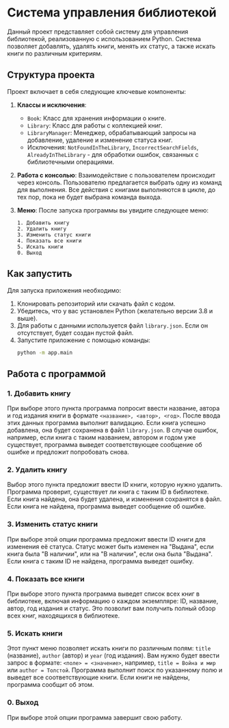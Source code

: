 # Система управления библиотекой

Данный проект представляет собой систему для управления библиотекой, реализованную с использованием Python. Система позволяет добавлять, удалять книги, менять их статус, а также искать книги по различным критериям.

## Структура проекта

Проект включает в себя следующие ключевые компоненты:

1. **Классы и исключения**:
   - `Book`: Класс для хранения информации о книге.
   - `Library`: Класс для работы с коллекцией книг.
   - `LibraryManager`: Менеджер, обрабатывающий запросы на добавление, удаление и изменение статуса книг.
   - Исключения: `NotFoundInTheLibrary`, `IncorrectSearchFields`, `AlreadyInTheLibrary` - для обработки ошибок, связанных с библиотечными операциями.

2. **Работа с консолью**:
   Взаимодействие с пользователем происходит через консоль. Пользователю предлагается выбрать одну из команд для выполнения. Все действия с книгами выполняются в цикле, до тех пор, пока не будет выбрана команда выхода.

3. **Меню**:
   После запуска программы вы увидите следующее меню:

    ```
    1. Добавить книгу
    2. Удалить книгу
    3. Изменить статус книги
    4. Показать все книги
    5. Искать книги
    0. Выход
    ```

## Как запустить

Для запуска приложения необходимо:

1. Клонировать репозиторий или скачать файл с кодом.
2. Убедитесь, что у вас установлен Python (желательно версии 3.8 и выше).
3. Для работы с данными используется файл `library.json`. Если он отсутствует, будет создан пустой файл.
4. Запустите приложение с помощью команды:
   ```bash
   python -m app.main
   ```

## Работа с программой

### 1. **Добавить книгу**

При выборе этого пункта программа попросит ввести название, автора и год издания книги в формате `<название>, <автор>, <год>`. После ввода этих данных программа выполнит валидацию. Если книга успешно добавлена, она будет сохранена в файл `library.json`. В случае ошибок, например, если книга с таким названием, автором и годом уже существует, программа выведет соответствующее сообщение об ошибке и предложит попробовать снова.

### 2. **Удалить книгу**

Выбор этого пункта предложит ввести ID книги, которую нужно удалить. Программа проверит, существует ли книга с таким ID в библиотеке. Если книга найдена, она будет удалена, и изменения сохранятся в файл. Если книга не найдена, программа выведет сообщение об ошибке.

### 3. **Изменить статус книги**

При выборе этой опции программа предложит ввести ID книги для изменения её статуса. Статус может быть изменен на "Выдана", если книга была "В наличии", или на "В наличии", если она была "Выдана". Если книга с таким ID не найдена, программа выведет ошибку.

### 4. **Показать все книги**

При выборе этого пункта программа выведет список всех книг в библиотеке, включая информацию о каждом экземпляре: ID, название, автор, год издания и статус. Это позволит вам получить полный обзор всех книг, находящихся в библиотеке.

### 5. **Искать книги**

Этот пункт меню позволяет искать книги по различным полям: `title` (название), `author` (автор) и `year` (год издания). Вам нужно будет ввести запрос в формате: `<поле> = <значение>`, например, `title = Война и мир` или `author = Толстой`. Программа выполнит поиск по указанному полю и выведет все соответствующие книги. Если книги не найдены, программа сообщит об этом.

### 0. **Выход**

При выборе этой опции программа завершит свою работу.
